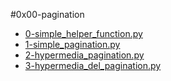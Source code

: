 #0x00-pagination
- [0-simple_helper_function.py]()
- [1-simple_pagination.py]()
- [2-hypermedia_pagination.py]()
- [3-hypermedia_del_pagination.py]()
